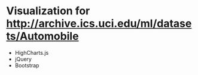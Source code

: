 # Visualization for http://archive.ics.uci.edu/ml/datasets/Automobile

* HighCharts.js
* jQuery
* Bootstrap
